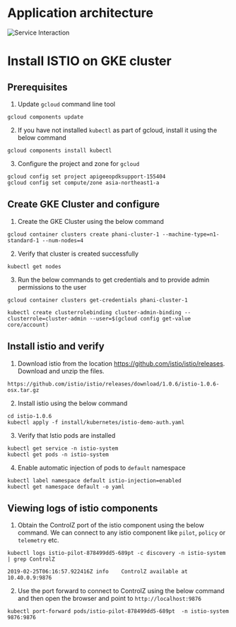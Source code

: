 # Application architecture 

![Service Interaction](https://github.com/phanibalaji/IstioSamples/blob/master/StandaloneSimpleEnvoy/Diagram.png)

# Install ISTIO on GKE cluster

## Prerequisites 

1. Update `gcloud` command line tool
```
gcloud components update
```

2. If you have not installed `kubectl` as part of gcloud, install it using the below command
```
gcloud components install kubectl
```

3. Configure the project and zone for `gcloud`
```
gcloud config set project apigeeopdksupport-155404
gcloud config set compute/zone asia-northeast1-a
```

## Create GKE Cluster and configure

1. Create the GKE Cluster using the below command
```
gcloud container clusters create phani-cluster-1 --machine-type=n1-standard-1 --num-nodes=4 
```

2. Verify that cluster is created successfully 
```
kubectl get nodes
```

3. Run the below commands to get credentials and to provide admin permissions to the user
```
gcloud container clusters get-credentials phani-cluster-1 

kubectl create clusterrolebinding cluster-admin-binding --clusterrole=cluster-admin --user=$(gcloud config get-value core/account)
```

## Install istio and verify 

1. Download istio from the location https://github.com/istio/istio/releases. Download and unzip the files.
```
https://github.com/istio/istio/releases/download/1.0.6/istio-1.0.6-osx.tar.gz
```

2. Install istio using the below command
```
cd istio-1.0.6
kubectl apply -f install/kubernetes/istio-demo-auth.yaml
```

3. Verify that Istio pods are installed
```
kubectl get service -n istio-system
kubectl get pods -n istio-system
```

4. Enable automatic injection of pods to `default` namespace
```
kubectl label namespace default istio-injection=enabled
kubectl get namespace default -o yaml
```

## Viewing logs of istio components 

1. Obtain the ControlZ port of the istio component using the below command. We can connect to any istio component like `pilot`, `policy` or `telemetry` etc.
```
kubectl logs istio-pilot-878499dd5-689pt -c discovery -n istio-system | grep ControlZ

2019-02-25T06:16:57.922416Z	info	ControlZ available at 10.40.0.9:9876
```

2. Use the port forward to connect to ControlZ using the below command and then open the browser and point to `http://localhost:9876`
```
kubectl port-forward pods/istio-pilot-878499dd5-689pt  -n istio-system 9876:9876
``` 

